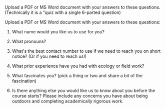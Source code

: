 Upload a PDF or MS Word document with your answers to these questions.
(Technically it is a "quiz with a single 6-parted question)

Upload a PDF or MS Word document with your answers to these questions:

1. What name would you like us to use for you? 

2. What pronouns?

3. What's the best contact number to use if we need to reach you on short notice?  (Or if you need to reach us!)

4. What prior experience have you had with ecology or field work?

5. What fascinates you? (pick a thing or two and share a bit of the fascination)

6. Is there anything else you would like us to know about you before the course starts?  Please include any concerns you have about being outdoors and completing academically rigorous work.